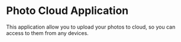 # Photo Cloud Application
 
 This application allow you to upload your photos to cloud, so you can access to them from any devices.
 
 
